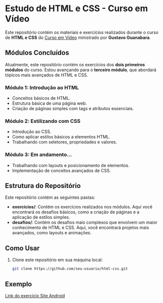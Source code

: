 # Estudo de HTML e CSS - Curso em Vídeo

Este repositório contém os materiais e exercícios realizados durante o curso de **HTML e CSS** do [Curso em Vídeo](https://www.cursoemvideo.com/) ministrado por **Gustavo Guanabara**.

## Módulos Concluídos

Atualmente, este repositório contém os exercícios dos **dois primeiros módulos** do curso. Estou avançando para o **terceiro módulo**, que abordará tópicos mais avançados de HTML e CSS.

### Módulo 1: Introdução ao HTML
- Conceitos básicos de HTML.
- Estrutura básica de uma página web.
- Criação de páginas simples com tags e atributos essenciais.

### Módulo 2: Estilizando com CSS
- Introdução ao CSS.
- Como aplicar estilos básicos a elementos HTML.
- Trabalhando com seletores, propriedades e valores.

### Módulo 3: Em andamento...
- Trabalhando com layouts e posicionamento de elementos.
- Implementação de conceitos avançados de CSS.

## Estrutura do Repositório

Este repositório contém as seguintes pastas:

- **exercicios/**: Contém os exercícios realizados nos módulos. Aqui você encontrará os desafios básicos, como a criação de páginas e a aplicação de estilos simples.
- **desafios/**: Contém os desafios mais complexos que envolvem um maior conhecimento de HTML e CSS. Aqui, você encontrará projetos mais avançados, como layouts e animações.

## Como Usar

1. Clone este repositório em sua máquina local:
   ```bash
   git clone https://github.com/seu-usuario/html-css.git

## Exemplo

<a href="https://goncaloliveira-dev.github.io/html-css/M%C3%B3dulo%202/Desafio/Site%20Android/index.html">Link do exercício Site Android</a>


